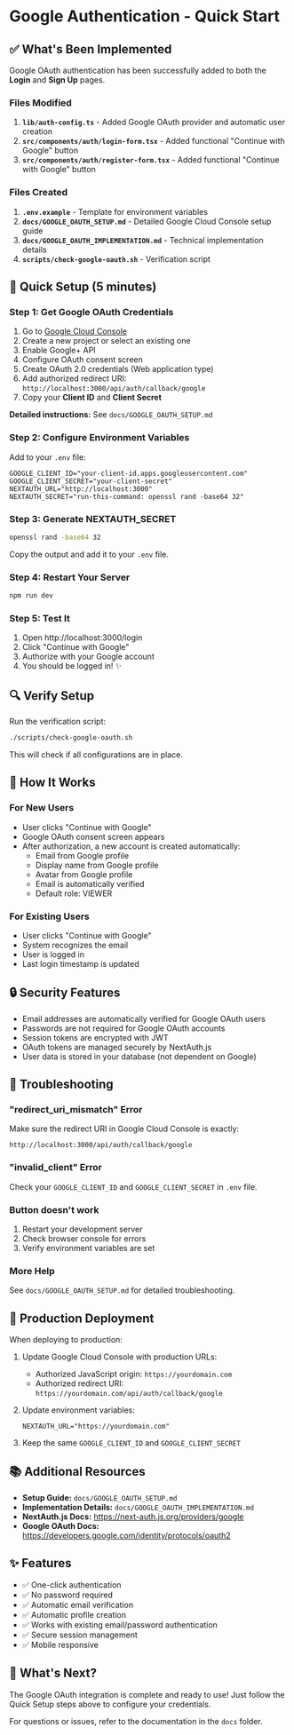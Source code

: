 # Google Authentication - Quick Start

## ✅ What's Been Implemented

Google OAuth authentication has been successfully added to both the **Login** and **Sign Up** pages.

### Files Modified

1. **`lib/auth-config.ts`** - Added Google OAuth provider and automatic user creation
2. **`src/components/auth/login-form.tsx`** - Added functional "Continue with Google" button
3. **`src/components/auth/register-form.tsx`** - Added functional "Continue with Google" button

### Files Created

1. **`.env.example`** - Template for environment variables
2. **`docs/GOOGLE_OAUTH_SETUP.md`** - Detailed Google Cloud Console setup guide
3. **`docs/GOOGLE_OAUTH_IMPLEMENTATION.md`** - Technical implementation details
4. **`scripts/check-google-oauth.sh`** - Verification script

## 🚀 Quick Setup (5 minutes)

### Step 1: Get Google OAuth Credentials

1. Go to [Google Cloud Console](https://console.cloud.google.com/)
2. Create a new project or select an existing one
3. Enable Google+ API
4. Configure OAuth consent screen
5. Create OAuth 2.0 credentials (Web application type)
6. Add authorized redirect URI: `http://localhost:3000/api/auth/callback/google`
7. Copy your **Client ID** and **Client Secret**

**Detailed instructions:** See `docs/GOOGLE_OAUTH_SETUP.md`

### Step 2: Configure Environment Variables

Add to your `.env` file:

```env
GOOGLE_CLIENT_ID="your-client-id.apps.googleusercontent.com"
GOOGLE_CLIENT_SECRET="your-client-secret"
NEXTAUTH_URL="http://localhost:3000"
NEXTAUTH_SECRET="run-this-command: openssl rand -base64 32"
```

### Step 3: Generate NEXTAUTH_SECRET

```bash
openssl rand -base64 32
```

Copy the output and add it to your `.env` file.

### Step 4: Restart Your Server

```bash
npm run dev
```

### Step 5: Test It

1. Open http://localhost:3000/login
2. Click "Continue with Google"
3. Authorize with your Google account
4. You should be logged in! ✨

## 🔍 Verify Setup

Run the verification script:

```bash
./scripts/check-google-oauth.sh
```

This will check if all configurations are in place.

## 📖 How It Works

### For New Users

- User clicks "Continue with Google"
- Google OAuth consent screen appears
- After authorization, a new account is created automatically:
  - Email from Google profile
  - Display name from Google profile
  - Avatar from Google profile
  - Email is automatically verified
  - Default role: VIEWER

### For Existing Users

- User clicks "Continue with Google"
- System recognizes the email
- User is logged in
- Last login timestamp is updated

## 🔒 Security Features

- Email addresses are automatically verified for Google OAuth users
- Passwords are not required for Google OAuth accounts
- Session tokens are encrypted with JWT
- OAuth tokens are managed securely by NextAuth.js
- User data is stored in your database (not dependent on Google)

## 🐛 Troubleshooting

### "redirect_uri_mismatch" Error

Make sure the redirect URI in Google Cloud Console is exactly:

```
http://localhost:3000/api/auth/callback/google
```

### "invalid_client" Error

Check your `GOOGLE_CLIENT_ID` and `GOOGLE_CLIENT_SECRET` in `.env` file.

### Button doesn't work

1. Restart your development server
2. Check browser console for errors
3. Verify environment variables are set

### More Help

See `docs/GOOGLE_OAUTH_SETUP.md` for detailed troubleshooting.

## 📱 Production Deployment

When deploying to production:

1. Update Google Cloud Console with production URLs:

   - Authorized JavaScript origin: `https://yourdomain.com`
   - Authorized redirect URI: `https://yourdomain.com/api/auth/callback/google`

2. Update environment variables:

   ```env
   NEXTAUTH_URL="https://yourdomain.com"
   ```

3. Keep the same `GOOGLE_CLIENT_ID` and `GOOGLE_CLIENT_SECRET`

## 📚 Additional Resources

- **Setup Guide:** `docs/GOOGLE_OAUTH_SETUP.md`
- **Implementation Details:** `docs/GOOGLE_OAUTH_IMPLEMENTATION.md`
- **NextAuth.js Docs:** https://next-auth.js.org/providers/google
- **Google OAuth Docs:** https://developers.google.com/identity/protocols/oauth2

## ✨ Features

- ✅ One-click authentication
- ✅ No password required
- ✅ Automatic email verification
- ✅ Automatic profile creation
- ✅ Works with existing email/password authentication
- ✅ Secure session management
- ✅ Mobile responsive

## 🎯 What's Next?

The Google OAuth integration is complete and ready to use! Just follow the Quick Setup steps above to configure your credentials.

For questions or issues, refer to the documentation in the `docs` folder.
